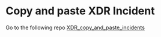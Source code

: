 # Copy and paste XDR Incident

Go to the following repo [XDR_copy_and_paste_incidents](https://github.com/pcardotatgit/XDR_copy_and_paste_incidents/tree/main)